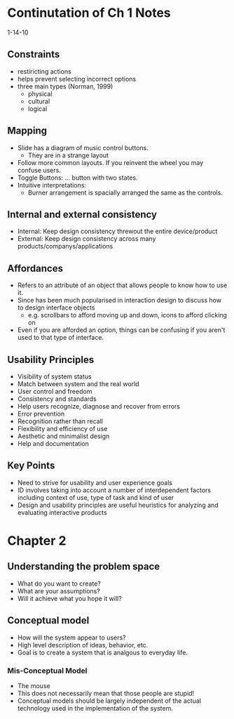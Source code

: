 # Continutation of Ch 1 Notes
1-14-10

## Constraints

 * restiricting actions
 * helps prevent selecting incorrect options
 * three main types (Norman, 1999)
   * physical
   * cultural
   * logical

## Mapping

 * Slide has a diagram of music control buttons.
   * They are in a strange layout
 * Follow more common layouts. If you reinvent the wheel you may confuse users.
 * Toggle Buttons: ... button with two states.
 * Intuitive interpretations:
    * Burner arrangement is spacially arranged the same as the controls.
 
## Internal and external consistency 

 * Internal: Keep design consistency threwout the entire device/product 
 * External: Keep design consistency across many products/companys/applications

## Affordances

 * Refers to an attribute of an object that allows people to know how to use it.
 * Since has been much popularised in interaction design to discuss how to design interface objects
    * e.g. scrollbars to afford moving up and down, icons to afford clicking on 
 * Even if you are afforded an option, things can be confusing if you aren't used to that type of interface.

## Usability Principles

 * Visibility of system status
 * Match between system and the real world
 * User control and freedom
 * Consistency and standards
 * Help users recognize, diagnose and recover from errors
 * Error prevention
 * Recognition rather than recall
 * Flexibility and efficiency of use
 * Aesthetic and minimalist design
 * Help and documentation

## Key Points

 * Need to strive for usability and user experience goals
 * ID involves taking into account a number of interdependent factors including context of use, type of task and kind of user
 * Design and usability principles are useful heuristics for analyzing and evaluating interactive products

# Chapter 2

## Understanding the problem space

 * What do you want to create?
 * What are your assumptions?
 * Will it achieve what you hope it will?

## Conceptual model

 * How will the system appear to users?
 * High level description of ideas, behavior, etc.
 * Goal is to create a system that is analgous to everyday life.

### Mis-Conceptual Model

 * The mouse 
 * This does not necessarily mean that those people are stupid!
 * Conceptual models should be largely independent of the actual technology used in the implementation of the system.

